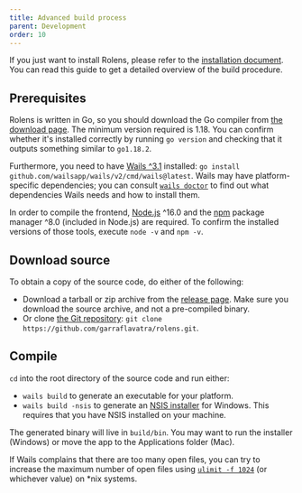 ```yaml
---
title: Advanced build process
parent: Development
order: 10
---
```


If you just want to install Rolens, please refer to the [installation document](/installation/). You can read this guide to get a detailed overview of the build procedure.

## Prerequisites

Rolens is written in Go, so you should download the Go compiler from [the download page](https://go.dev/dl/). The minimum version required is 1.18. You can confirm whether it's installed correctly by running `go version` and checking that it outputs something similar to `go1.18.2`.

Furthermore, you need to have [Wails ^3.1](https://wails.io/docs/gettingstarted/installation) installed: `go install github.com/wailsapp/wails/v2/cmd/wails@latest`. Wails may have platform-specific dependencies; you can consult [`wails doctor`](https://wails.io/docs/reference/cli#doctor) to find out what dependencies Wails needs and how to install them.

In order to compile the frontend, [Node.js](https://nodejs.org/en/download) ^16.0 and the [npm](https://npmjs.com) package manager ^8.0 (included in Node.js) are required. To confirm the installed versions of those tools, execute `node -v` and `npm -v`.

## Download source

To obtain a copy of the source code, do either of the following:

* Download a tarball or zip archive from the [release page](https://github.com/garraflavatra/rolens/releases/latest). Make sure you download the source archive, and not a pre-compiled binary.
* Or clone [the Git repository](https://github.com/garraflavatra/rolens): `git clone https://github.com/garraflavatra/rolens.git`.

## Compile

`cd` into the root directory of the source code and run either:

* `wails build` to generate an executable for your platform.
* `wails build -nsis` to generate an [NSIS installer](https://nsis.sourceforge.io/Main_Page) for Windows. This requires that you have NSIS installed on your machine.

The generated binary will live in `build/bin`. You may want to run the installer (Windows) or move the app to the Applications folder (Mac).

If Wails complains that there are too many open files, you can try to increase the maximum number of open files using [`ulimit -f 1024`](https://www.man7.org/linux/man-pages/man1/ulimit.1p.html) (or whichever value) on *nix systems.
